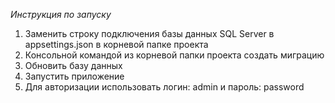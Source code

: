 *Инструкция по запуску*
1. Заменить строку подключения базы данных SQL Server в appsettings.json в корневой папке проекта
2. Консольной командой из корневой папки проекта создать миграцию
3. Обновить базу данных
4. Запустить приложение
5. Для авторизации использовать логин: admin и пароль: password
